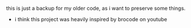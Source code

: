this is just a backup for my older code, as i want to preserve some things. 

- i think this project was heavily inspired by brocode on youtube
